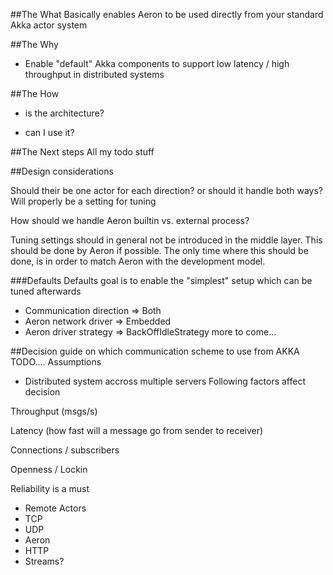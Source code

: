 ##The What
Basically enables Aeron to be used directly from your standard Akka actor system

##The Why
- Enable "default" Akka components to support low latency / high throughput in distributed systems

##The How
- is the architecture?

- can I use it?


##The Next steps
All my todo stuff


##Design considerations

Should their be one actor for each direction? or should it handle both ways?
Will properly be a setting for tuning

How should we handle Aeron builtin vs. external process? 

Tuning settings should in general not be introduced in the middle layer. This should be done by Aeron if possible.
The only time where this should be done, is in order to match Aeron with the development model.

###Defaults
Defaults goal is to enable the "simplest" setup which can be tuned afterwards
- Communication direction => Both
- Aeron network driver => Embedded
- Aeron driver strategy => BackOffIdleStrategy more to come...


##Decision guide on which communication scheme to use from AKKA
TODO....
Assumptions
- Distributed system accross multiple servers
Following factors affect decision

Throughput (msgs/s)

Latency (how fast will a message go from sender to receiver)

Connections / subscribers

Openness / Lockin

Reliability is a must

- Remote Actors
- TCP
- UDP
- Aeron
- HTTP
- Streams?

 



